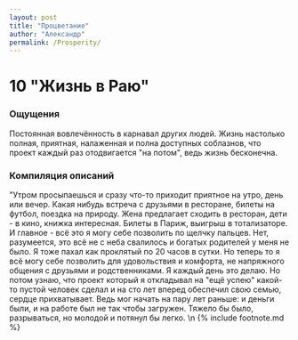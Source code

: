 ```yaml
---
layout: post
title: "Процветание"
author: "Александр"
permalink: /Prosperity/
---
```


# 10 "Жизнь в Раю"

### Ощущения
Постоянная вовлечённость в карнавал других людей. Жизнь настолько полная, приятная, налаженная и полна доступных соблазнов, что проект каждый раз отодвигается "на потом", ведь жизнь бесконечна.
### Компиляция описаний
"Утром просыпаешься и сразу что-то приходит приятное на утро, день или вечер. Какая нибудь встреча с друзьями в ресторане, билеты на футбол, поездка на природу. Жена предлагает сходить в ресторан, дети - в кино, книжка интересная. Билеты в Париж, выигрыш в тотализаторе. И главное - всё это я могу себе позволить по щелчку пальцев. Нет, разумеется, это всё не с неба свалилось и богатых родителей у меня не было. Я тоже пахал как проклятый по 20 часов в сутки. Но теперь то я всё могу себе позволить для удовольствия и комфорта, не напряжного общения с друзьями и родственниками. Я каждый день это делаю. Но потом узнаю, что проект который я откладывал на "ещё успею" какой-то пустой человек сделал и на сто лет вперед обеспечил свою семью, сердце прихватывает. Ведь мог начать на пару лет раньше: и деньги были, и на работе был не так чтобы загружен. Тяжело бы было, разрываться, но молодой и потянул бы легко.
\n {% include footnote.md %}
